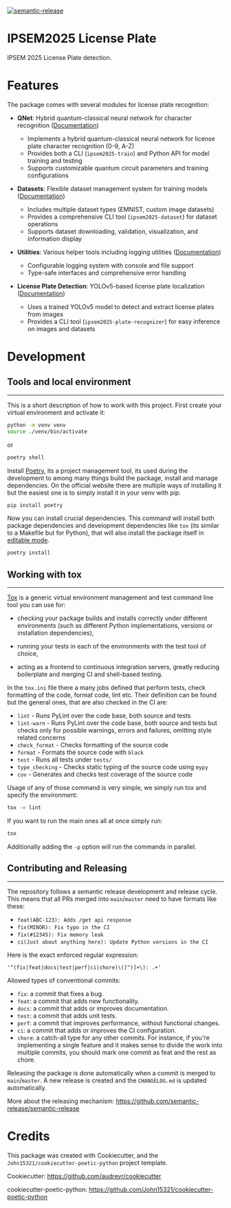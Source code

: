[![semantic-release](https://img.shields.io/badge/semantic--release-e10079?logo=semantic-release)](https://github.com/semantic-release/semantic-release)

# IPSEM2025 License Plate

IPSEM 2025 License Plate detection.

# Features

The package comes with several modules for license plate recognition:

- **QNet**: Hybrid quantum-classical neural network for character recognition ([Documentation](src/ipsem2025_license_plate/qnet/README.md))
  - Implements a hybrid quantum-classical neural network for license plate character recognition (0-9, A-Z)
  - Provides both a CLI (`ipsem2025-train`) and Python API for model training and testing
  - Supports customizable quantum circuit parameters and training configurations

- **Datasets**: Flexible dataset management system for training models ([Documentation](src/ipsem2025_license_plate/datasets/README.md))
  - Includes multiple dataset types (EMNIST, custom image datasets)
  - Provides a comprehensive CLI tool (`ipsem2025-dataset`) for dataset operations
  - Supports dataset downloading, validation, visualization, and information display
  
- **Utilities**: Various helper tools including logging utilities ([Documentation](src/ipsem2025_license_plate/utils/README.md))
  - Configurable logging system with console and file support
  - Type-safe interfaces and comprehensive error handling

- **License Plate Detection**: YOLOv5-based license plate localization ([Documentation](src/ipsem2025_license_plate/plate_extraction/README.md))
  - Uses a trained YOLOv5 model to detect and extract license plates from images
  - Provides a CLI tool (`ipsem2025-plate-recognizer`) for easy inference on images and datasets


# Development

## Tools and local environment

---

This is a short description of how to work with this project. First create your virtual environment and activate it:

```bash
python -m venv venv
source ./venv/bin/activate
```

or

```bash
poetry shell
```

Install [Poetry](https://python-poetry.org/), its a project management tool, its used during the development to among many things build the package, install and manage dependencies. On the official website there are multiple ways of installing it but the easiest one is to simply install it in your venv with pip:

```bash
pip install poetry
```

Now you can install crucial dependencies. This command will install both package dependencies and development dependencies like `tox` (its similar to a Makefile but for Python), that will also install the package itself in [editable mode](https://setuptools.pypa.io/en/latest/userguide/development_mode.html).

```bash
poetry install
```

## Working with tox

---

[Tox](https://tox.wiki/en/latest/) is a generic virtual environment management and test command line tool you can use for:

- checking your package builds and installs correctly under different environments (such as different Python implementations, versions or installation dependencies),

- running your tests in each of the environments with the test tool of choice,

- acting as a frontend to continuous integration servers, greatly reducing boilerplate and merging CI and shell-based testing.

In the `tox.ini` file there a many jobs defined that perform tests, check formatting of the code, format code, lint etc. Their definition can be found but the general ones, that are also checked in the CI are:

- `lint` - Runs PyLint over the code base, both source and tests
- `lint-warn` - Runs PyLint over the code base, both source and tests but checks only for possible warnings, errors and failures, omitting style related concerns
- `check_format` - Checks formatting of the source code
- `format` - Formats the source code with `black`
- `test` - Runs all tests under `tests/`
- `type_checking` - Checks static typing of the source code using `mypy`
- `cov` - Generates and checks test coverage of the source code

Usage of any of those command is very simple, we simply run tox and specify the environment:

```bash
tox -e lint
```

If you want to run the main ones all at once simply run:

```bash
tox
```

Additionally adding the `-p` option will run the commands in parallel.

## Contributing and Releasing

---

The repository follows a semantic release development and release cycle.
This means that all PRs merged into `main`/`master` need to have formats like these:

- `feat(ABC-123): Adds /get api response`
- `fix(MINOR): Fix typo in the CI`
- `fix(#12345): Fix memory leak`
- `ci(Just about anything here): Update Python versions in the CI`

Here is the exact enforced regular expression:

```regex
'^(fix|feat|docs|test|perf|ci|chore)\([^)]+\): .+'
```

Allowed types of conventional commits:

- `fix`: a commit that fixes a bug.
- `feat`: a commit that adds new functionality.
- `docs`: a commit that adds or improves documentation.
- `test`: a commit that adds unit tests.
- `perf`: a commit that improves performance, without functional changes.
- `ci`: a commit that adds or improves the CI configuration.
- `chore`: a catch-all type for any other commits. For instance, if you're implementing a single feature and it makes sense to divide the work into multiple commits, you should mark one commit as feat and the rest as chore.

Releasing the package is done automatically when a commit is merged to `main`/`master`. A new release is created and the `CHANGELOG.md` is updated automatically.

More about the releasing mechanism:
<https://github.com/semantic-release/semantic-release>

# Credits

This package was created with Cookiecutter, and the
`John15321/cookiecutter-poetic-python` project template.

Cookiecutter: <https://github.com/audreyr/cookiecutter>

cookiecutter-poetic-python: <https://github.com/John15321/cookiecutter-poetic-python>
